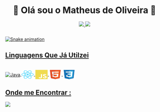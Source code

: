 <div align="center">
  
# 👋 Olá sou o Matheus de Oliveira 👋
  
</div>

<div align="center">
  <a href="https://github.com/matheusolri">
  <img height="170em" src="https://github-readme-stats.vercel.app/api?username=matheusolri&show_icons=true&theme=chartreuse-dark&include_all_commits=true&count_private=true"/>
  <img height="165em" src="https://github-readme-stats.vercel.app/api/top-langs/?username=matheusolri&layout=compact&langs_count=7&theme=chartreuse-dark"/>
</div>
  
##
  
![Snake animation](https://github.com/matheusolri/matheusolri/blob/output/github-contribution-grid-snake.svg)
  
  ## **Linguagens Que Já Utilzei**
   <div style="display: inline_block"><br>
  <img align="center" alt="Java" height="30" width="40" src="https://camo.githubusercontent.com/20ffa1c9a31e2c991c8b52b0cb7be938de51db4b7a9299658fef28efb0cc845a/68747470733a2f2f63646e2e6a7364656c6976722e6e65742f67682f64657669636f6e732f64657669636f6e2f69636f6e732f6a6176612f6a6176612d6f726967696e616c2e737667">
  <img align="center" alt="React" height="30" width="40" src="https://raw.githubusercontent.com/devicons/devicon/master/icons/react/react-original.svg">
  <img align="center" alt="Js" height="30" width="40" src="https://raw.githubusercontent.com/devicons/devicon/master/icons/javascript/javascript-plain.svg">
  <img align="center" alt="HTML" height="30" width="40" src="https://raw.githubusercontent.com/devicons/devicon/master/icons/html5/html5-original.svg">
  <img align="center" alt="CSS" height="30" width="40" src="https://raw.githubusercontent.com/devicons/devicon/master/icons/css3/css3-original.svg">
     
 ## **Onde me Encontrar :**
 <div>
 <a href="https://www.linkedin.com/in/matheus-de-oliveira-ribeiro/" target="_blank"><img src="https://img.shields.io/badge/-LinkedIn-%230077B5?style=for-the-badge&logo=linkedin&logoColor=white" target="_blank"></a> 
 
</div>
